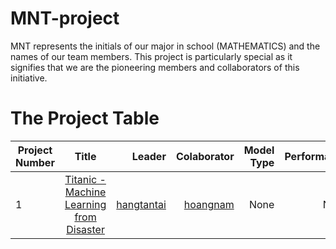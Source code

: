 # MNT-project
MNT represents the initials of our major in school (MATHEMATICS) and the names of our team members. This project is particularly special as it signifies that we are the pioneering members and collaborators of this initiative.

# The Project Table
| Project Number        | Title           | Leader | Colaborator | Model Type | Performance | Status | Link | 
| ------------- |:-------------:| -----:|-----:|-----:|-----:|-----:|-----:|
| 1 |[Titanic - Machine Learning from Disaster](https://www.kaggle.com/c/titanic/data)| [hangtantai](hangtantai)|[hoangnam](namnguyen1809)|None|None|Started|[Titanic](https://github.com/hangtantai/MNT-project/tree/main/titanic-project)|
